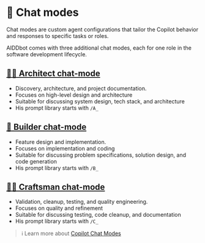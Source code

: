 # 🦸 Chat modes

Chat modes are custom agent configurations that tailor the Copilot behavior and responses to specific tasks or roles.

AIDDbot comes with three additional chat modes, each for one role in the software development lifecycle.

## [🧑‍💼 Architect chat-mode](/.github/chatmodes/Architect.chatmode.md)
- Discovery, architecture, and project documentation.
- Focuses on high-level design and architecture
- Suitable for discussing system design, tech stack, and architecture
- His prompt library starts with `/A_`

## [👷 Builder chat-mode](/.github/chatmodes/Builder.chatmode.md)
- Feature design and implementation.
- Focuses on implementation and coding
- Suitable for discussing problem specifications, solution design, and code generation
- His prompt library starts with `/B_`

## [🧑‍🔧 Craftsman chat-mode](/.github/chatmodes/Craftsman.chatmode.md)
- Validation, cleanup, testing, and quality engineering.
- Focuses on quality and refinement
- Suitable for discussing testing, code cleanup, and documentation
- His prompt library starts with `/C_`

> ℹ️ Learn more about [Copilot Chat Modes](https://code.visualstudio.com/docs/copilot/chat/chat-modes)